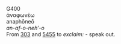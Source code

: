 G400  
ἀναφωνέω  
anaphōneō  
*an-af-o-neh‘-o*  
From [303](g0303) and [5455](g5455) to *exclaim:* - speak out.  
